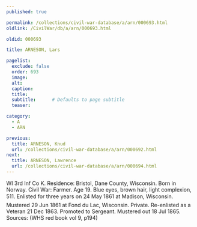 ```yaml
---
published: true

permalink: /collections/civil-war-database/a/arn/000693.html
oldlink: /CivilWar/db/a/arn/000693.html

oldid: 000693

title: ARNESON, Lars

pagelist:
  exclude: false
  order: 693
  image: 
  alt:
  caption:
  title:
  subtitle:      # Defaults to page subtitle
  teaser:

category: 
  - A 
  - ARN

previous:
  title: ARNESON, Knud
  url: /collections/civil-war-database/a/arn/000692.html  
next:
  title: ARNESON, Lawrence
  url: /collections/civil-war-database/a/arn/000694.html   
---
```

WI 3rd Inf Co K. Residence: Bristol, Dane County, Wisconsin. Born in Norway. Civil War: Farmer. Age 19. Blue eyes, brown hair, light complexion, 5&#146;11&#148;. Enlisted for three years on 24 May 1861 at Madison, Wisconsin. Mustered 29 Jun 1861 at Fond du Lac, Wisconsin. Private. Re-enlisted as a Veteran 21 Dec 1863. Promoted to Sergeant. Mustered out 18 Jul 1865. Sources: (WHS red book vol 9, p194)